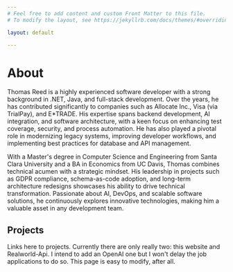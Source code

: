 ```yaml
---
# Feel free to add content and custom Front Matter to this file.
# To modify the layout, see https://jekyllrb.com/docs/themes/#overriding-theme-defaults

layout: default

---
```


# About
Thomas Reed is a highly experienced software developer with a strong background in .NET, Java, and full-stack development. Over the years, he has contributed significantly to companies such as Allocate Inc., Visa (via TrialPay), and E*TRADE. His expertise spans backend development, AI integration, and software architecture, with a keen focus on enhancing test coverage, security, and process automation. He has also played a pivotal role in modernizing legacy systems, improving developer workflows, and implementing best practices for database and API management.

With a Master's degree in Computer Science and Engineering from Santa Clara University and a BA in Economics from UC Davis, Thomas combines technical acumen with a strategic mindset. His leadership in projects such as GDPR compliance, schema-as-code adoption, and long-term architecture redesigns showcases his ability to drive technical transformation. Passionate about AI, DevOps, and scalable software solutions, he continuously explores innovative technologies, making him a valuable asset in any development team.

## Projects
Links here to projects.
Currently there are only really two: this website and Realworld-Api. 
I intend to add an OpenAI one but I won't delay the job applications to do so. 
This page is easy to modify, after all. 